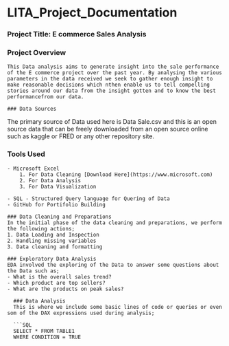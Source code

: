 # LITA_Project_Documentation

### Project Title: E commerce Sales Analysis

### Project Overview
```
This Data analysis aims to generate insight into the sale performance of the E commerce project over the past year. By analysing the various parameters in the data received we seek to gather enough insight to make reasonable decisions which nthen enable us to tell compelling stories around our data from the insight gotten and to know the best performancefrom our data.

### Data Sources
```
The primary source of Data used here is Data Sale.csv and this is an open source data that can be freely downloaded from an open source online such as kaggle or FRED or any other repository site.

### Tools Used
```
- Microsoft Excel 
    1. For Data Cleaning [Download Here](https://www.microsoft.com)
    2. For Data Analysis
    3. For Data Visualization
       
- SQL - Structured Query language for Quering of Data
- GitHub for Portifolio Building

### Data Cleaning and Preparations
In the initial phase of the data cleaning and preparations, we perform the following actions;
1. Data Loading and Inspection
2. Handling missing variables
3. Data cleaning and formatting

### Exploratory Data Analysis
EDA involved the exploring of the Data to answer some questions about the Data such as;
- What is the overall sales trend?
- Which product are top sellers?
- What are the products on peak sales?

  ### Data Analysis
  This is where we include some basic lines of code or queries or even som of the DAX expressions used during analysis;

  ```SQL
  SELECT * FROM TABLE1
  WHERE CONDITION = TRUE
  ```
